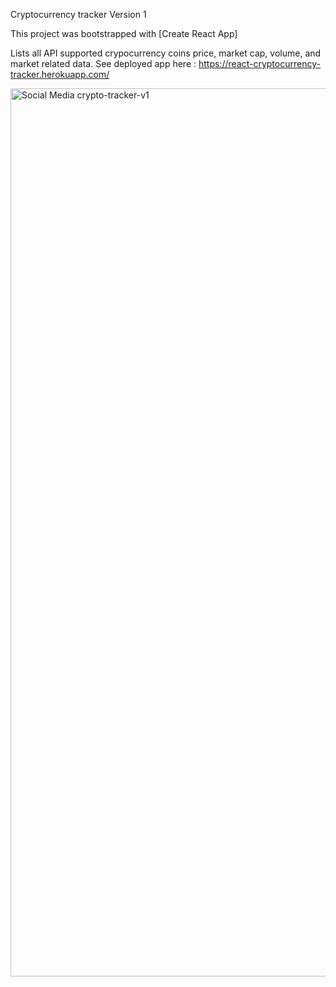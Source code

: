 Cryptocurrency tracker Version 1

This project was bootstrapped with [Create React App]

Lists all API supported crypocurrency coins price, market cap, volume, and market related data.
See deployed app here : https://react-cryptocurrency-tracker.herokuapp.com/


<img width="1421" alt="Social Media crypto-tracker-v1" src="https://user-images.githubusercontent.com/63796776/105735268-694fc500-5f2b-11eb-9942-3722700aba9b.png">
